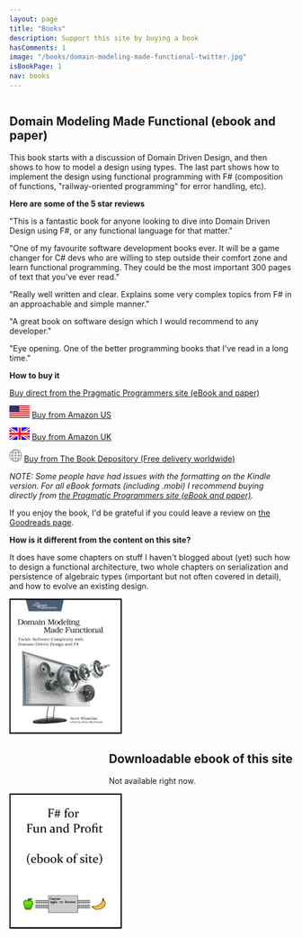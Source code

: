 ```yaml
---
layout: page
title: "Books"
description: Support this site by buying a book
hasComments: 1
image: "/books/domain-modeling-made-functional-twitter.jpg"
isBookPage: 1
nav: books
---
```




<div class="row video">  

<div class="col-sm-8" style="float:right;" markdown="1">

## Domain Modeling Made Functional (ebook and paper)

This book starts with a discussion of Domain Driven Design, and then shows to how to model a design using types. The last part shows how to implement the design using functional programming with F# (composition of functions, "railway-oriented programming" for error handling, etc). 

**Here are some of the 5 star reviews**

"This is a fantastic book for anyone looking to dive into Domain Driven Design using F#, or any functional language for that matter."

"One of my favourite software development books ever. It will be a game changer for C# devs who are willing to step outside their comfort zone and learn functional programming. They could be the most important 300 pages of text that you've ever read."

"Really well written and clear. Explains some very complex topics from F# in an approachable and simple manner."

"A great book on software design which I would recommend to any developer."

"Eye opening. One of the better programming books that I've read in a long time."

**How to buy it**

[Buy direct from the Pragmatic Programmers site (eBook and paper)](https://goo.gl/oviuHT)

<img src="/assets/img/US-flag.gif"> [Buy from Amazon US](https://goo.gl/iR36WC) 

<img src="/assets/img/UK-flag.gif"> [Buy from Amazon UK](https://goo.gl/JYkL8j)

<img src="/assets/img/globe-icon.png"> [Buy from The Book Depository (Free delivery worldwide)](https://www.bookdepository.com/Domain-Modeling-Made-Functional-Scott-Wlaschin/9781680502541)

*NOTE: Some people have had issues with the formatting on the Kindle version. For all eBook formats (including .mobi) I recommend buying directly from 
[the Pragmatic Programmers site (eBook and paper)](https://goo.gl/oviuHT).*

If you enjoy the book, I'd be grateful if you could leave a review on [the Goodreads page](https://www.goodreads.com/book/show/34921689-domain-modeling-made-functional).

**How is it different from the content on this site?**

It does have some chapters on stuff I haven't blogged about (yet) such how to design a functional architecture, two whole chapters on serialization and persistence of algebraic types (important but not often covered in detail), and how to evolve an existing design.


</div>

<div class="col-sm-4" style="float:left;">
<a href="https://goo.gl/oviuHT"><img alt="Domain Modeling Made Functional" src="domain-modeling-made-functional-200.jpg"></a>
</div>
    
</div>

----

<div class="row video">  

<div class="col-sm-8" style="float:right;" markdown="1">

## Downloadable ebook of this site

Not available right now.
</div>

<div class="col-sm-4" style="float:left;">
<a href="https://goo.gl/XHLBgC"><img alt="Gitbook" src="gitbook-200.jpg"></a>
</div>
    
</div>

